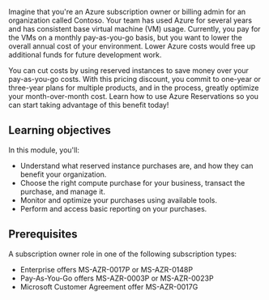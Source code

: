 Imagine that you're an Azure subscription owner or billing admin for an organization called Contoso. Your team has used Azure for several years and has consistent base virtual machine (VM) usage. Currently, you pay for the VMs on a monthly pay-as-you-go basis, but you want to lower the overall annual cost of your environment. Lower Azure costs would free up additional funds for future development work.

You can cut costs by using reserved instances to save money over your pay-as-you-go costs. With this pricing discount, you commit to one-year or three-year plans for multiple products, and in the process, greatly optimize your month-over-month cost. Learn how to use Azure Reservations so you can start taking advantage of this benefit today!

## Learning objectives

In this module, you'll:

- Understand what reserved instance purchases are, and how they can benefit your organization.
- Choose the right compute purchase for your business, transact the purchase, and manage it.
- Monitor and optimize your purchases using available tools.
- Perform and access basic reporting on your purchases.

## Prerequisites

A subscription owner role in one of the following subscription types:

- Enterprise offers MS-AZR-0017P or MS-AZR-0148P
- Pay-As-You-Go offers MS-AZR-0003P or MS-AZR-0023P
- Microsoft Customer Agreement offer MS-AZR-0017G